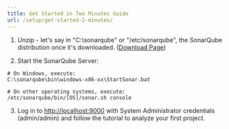 ```yaml
---
title: Get Started in Two Minutes Guide
url: /setup/get-started-2-minutes/
---
```


<!-- sonarqube -->
1. Unzip - let's say in "C:\sonarqube" or "/etc/sonarqube", the SonarQube distribution once it's downloaded. ([Download Page](https://www.sonarqube.org/))

2. Start the SonarQube Server:

```
# On Windows, execute:
C:\sonarqube\bin\windows-x86-xx\StartSonar.bat

# On other operating systems, execute:
/etc/sonarqube/bin/[OS]/sonar.sh console
```

3. Log in to [http://localhost:9000](http://localhost:9000) with System Administrator credentials (admin/admin) and follow the tutorial to analyze your first project.

<!-- /sonarqube -->
